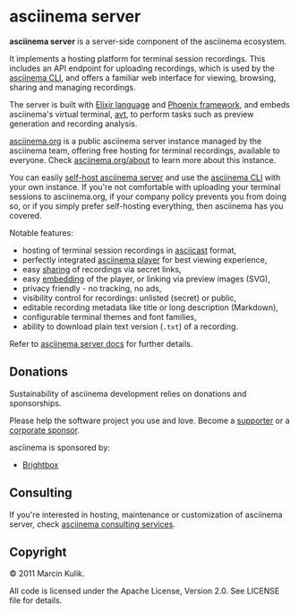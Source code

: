 # asciinema server

__asciinema server__ is a server-side component of the asciinema ecosystem.

It implements a hosting platform for terminal session recordings. This includes
an API endpoint for uploading recordings, which is used by the [asciinema
CLI](https://docs.asciinema.org/manual/cli/), and offers a familiar web
interface for viewing, browsing, sharing and managing recordings.

The server is built with [Elixir language](https://elixir-lang.org/) and
[Phoenix framework](https://www.phoenixframework.org/), and embeds asciinema's
virtual terminal, [avt](https://github.com/asciinema/avt), to perform tasks such
as preview generation and recording analysis.

[asciinema.org](https://asciinema.org) is a public asciinema server instance
managed by the asciinema team, offering free hosting for terminal recordings,
available to everyone. Check [asciinema.org/about](https://asciinema.org/about)
to learn more about this instance.

You can easily [self-host asciinema
server](https://docs.asciinema.org/manual/server/self-hosting/) and use the
[asciinema CLI](https://docs.asciinema.org/manual/cli/) with your own instance.
If you're not comfortable with uploading your terminal sessions to
asciinema.org, if your company policy prevents you from doing so, or if you
simply prefer self-hosting everything, then asciinema has you covered.

Notable features:

- hosting of terminal session recordings in
  [asciicast](https://docs.asciinema.org/manual/asciicast/v2/) format,
- perfectly integrated [asciinema
  player](https://docs.asciinema.org/manual/player/) for best viewing experience,
- easy [sharing](https://docs.asciinema.org/manual/server/sharing/) of
  recordings via secret links,
- easy [embedding](https://docs.asciinema.org/manual/server/embedding/) of the
  player, or linking via preview images (SVG),
- privacy friendly - no tracking, no ads,
- visibility control for recordings: unlisted (secret) or public,
- editable recording metadata like title or long description (Markdown),
- configurable terminal themes and font families,
- ability to download plain text version (`.txt`) of a recording.

Refer to [asciinema server docs](https://docs.asciinema.org/manual/server/) for
further details.

## Donations

Sustainability of asciinema development relies on donations and sponsorships.

Please help the software project you use and love. Become a
[supporter](https://docs.asciinema.org/donations/#individuals) or a [corporate
sponsor](https://docs.asciinema.org/donations/#corporate-sponsorship).

asciinema is sponsored by:

- [Brightbox](https://www.brightbox.com/)

## Consulting

If you're interested in hosting, maintenance or customization of asciinema
server, check [asciinema consulting
services](https://docs.asciinema.org/consulting/).

## Copyright

© 2011 Marcin Kulik.

All code is licensed under the Apache License, Version 2.0. See LICENSE file for
details.
